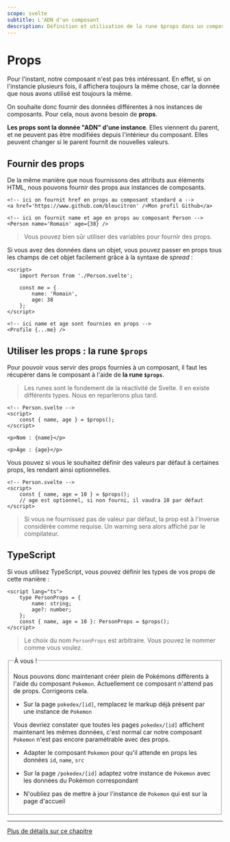```yaml
---
scope: svelte
subtitle: L'ADN d'un composant
description: Définition et utilisation de la rune $props dans un composant Svelte 5
---
```


# Props

Pour l'instant, notre composant n'est pas très intéressant. En effet, si on l'instancie plusieurs
fois, il affichera toujours la même chose, car la donnée que nous avons utilisé est toujours la
même.

On souhaite donc fournir des données différentes à nos instances de composants. Pour cela, nous
avons besoin de **props**.

**Les props sont la donnée "ADN" d'une instance**. Elles viennent du parent, et ne peuvent pas être
modifiées depuis l'intérieur du composant. Elles peuvent changer si le parent fournit de nouvelles
valeurs.

## Fournir des props

De la même manière que nous fournissons des attributs aux éléments HTML, nous pouvons fournir des
props aux instances de composants.

```svelte
<!-- ici on fournit href en props au composant standard a -->
<a href='https://www.github.com/bleucitron' />Mon profil Github</a>

<!-- ici on fournit name et age en props au composant Person -->
<Person name='Romain' age={38} />
```

> Vous pouvez bien sûr utiliser des variables pour fournir des props.

Si vous avez des données dans un objet, vous pouvez passer en props tous les champs de cet objet
facilement grâce à la syntaxe de _spread_ :

```svelte
<script>
	import Person from './Person.svelte';

	const me = {
		name: 'Romain',
		age: 38
	};
</script>

<!-- ici name et age sont fournies en props -->
<Profile {...me} />
```

## Utiliser les props : la rune `$props`

Pour pouvoir vous servir des props fournies à un composant, il faut les récupérer dans le composant
à l'aide de **la rune `$props`**.

> Les runes sont le fondement de la réactivité de Svelte. Il en existe différents types. Nous en
> reparlerons plus tard.

```svelte
<!-- Person.svelte -->
<script>
	const { name, age } = $props();
</script>

<p>Nom : {name}</p>

<p>Âge : {age}</p>
```

Vous pouvez si vous le souhaitez définir des valeurs par défaut à certaines props, les rendant ainsi
optionnelles.

```svelte
<!-- Person.svelte -->
<script>
	const { name, age = 10 } = $props();
	// age est optionnel, si non fourni, il vaudra 10 par défaut
</script>
```

> Si vous ne fournissez pas de valeur par défaut, la prop est à l'inverse considérée comme requise.
> Un warning sera alors affiché par le compilateur.

## TypeScript

Si vous utilisez TypeScript, vous pouvez définir les types de vos props de cette manière :

```svelte
<script lang="ts">
	type PersonProps = {
		name: string;
		age?: number;
	};
	const { name, age = 10 }: PersonProps = $props();
</script>
```

> Le choix du nom `PersonProps` est arbitraire. Vous pouvez le nommer comme vous voulez.

<fieldset class='task'>
<legend>À vous !</legend>

Nous pouvons donc maintenant créer plein de Pokémons différents à l'aide du composant `Pokemon`.
Actuellement ce composant n'attend pas de props. Corrigeons cela.

- Sur la page `pokedex/[id]`, remplacez le markup déjà présent par une instance de `Pokemon`

Vous devriez constater que toutes les pages `pokedex/[id]` affichent maintenant les mêmes données,
c'est normal car notre composant `Pokemon` n'est pas encore paramétrable avec des props.

- Adapter le composant `Pokemon` pour qu'il attende en props les données `id`, `name`, `src`

- Sur la page `/pokedex/[id]` adaptez votre instance de `Pokemon` avec les données du Pokémon
  correspondant

- N'oubliez pas de mettre à jour l'instance de `Pokemon` qui est sur la page d'accueil

</fieldset>

---

[Plus de détails sur ce chapitre](https://kit.sveltefr.dev/docs/load#donn-es-de-page)
